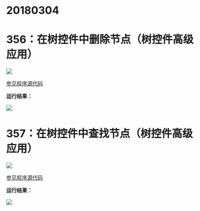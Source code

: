 # 20180304

# 356：在树控件中删除节点（树控件高级应用）

<img src="http://image.renkaigis.com/keepcoding/2018030401.png">

<a href="https://github.com/renkaigis/KeepCoding/tree/master/2018/03/04" target="_blank">参见程序源代码</a>

**运行结果：**

<img src="http://image.renkaigis.com/keepcoding/2018030402.png">

# 357：在树控件中查找节点（树控件高级应用）

<img src="http://image.renkaigis.com/keepcoding/2018030403.png">

<a href="https://github.com/renkaigis/KeepCoding/tree/master/2018/03/04" target="_blank">参见程序源代码</a>

**运行结果：**

<img src="http://image.renkaigis.com/keepcoding/2018030404.png">

